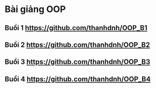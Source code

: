 # Bài giảng OOP

## Buổi 1 https://github.com/thanhdnh/OOP_B1

## Buổi 2 https://github.com/thanhdnh/OOP_B2

## Buổi 3 https://github.com/thanhdnh/OOP_B3

## Buổi 4 https://github.com/thanhdnh/OOP_B4
